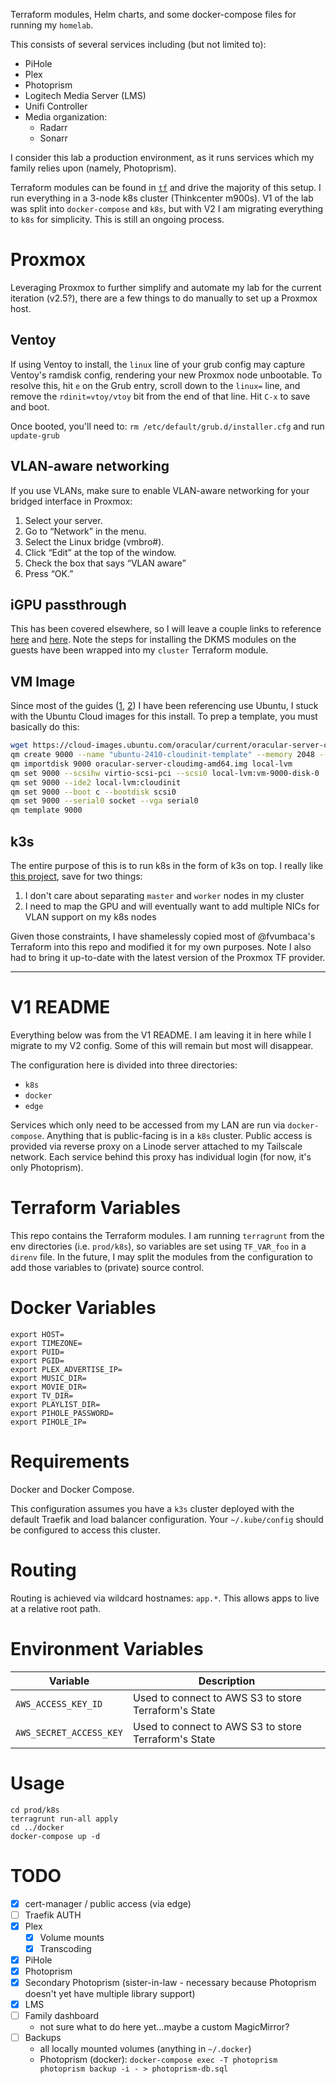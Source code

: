 Terraform modules, Helm charts, and some docker-compose files for running my `homelab`.

This consists of several services including (but not limited to):

 - PiHole
 - Plex
 - Photoprism
 - Logitech Media Server (LMS)
 - Unifi Controller
 - Media organization:
    - Radarr
    - Sonarr

I consider this lab a production environment, as it runs services which my family relies upon (namely, Photoprism).

Terraform modules can be found in [`tf`](./tf) and drive the majority of this setup. I run everything in a 3-node k8s cluster (Thinkcenter m900s). V1 of the lab was split into `docker-compose` and `k8s`, but with V2 I am migrating everything to `k8s` for simplicity. This is still an ongoing process.

# Proxmox

Leveraging Proxmox to further simplify and automate my lab for the current iteration (v2.5?), there are a few things to do manually to set up a Proxmox host.

## Ventoy

If using Ventoy to install, the `linux` line of your grub config may capture Ventoy's ramdisk config, rendering your new Proxmox node unbootable. To resolve this, hit `e` on the Grub entry, scroll down to the `linux=` line, and remove the `rdinit=vtoy/vtoy` bit from the end of that line. Hit `C-x` to save and boot.

Once booted, you'll need to: `rm /etc/default/grub.d/installer.cfg` and run `update-grub`

## VLAN-aware networking

If you use VLANs, make sure to enable VLAN-aware networking for your bridged interface in Proxmox:

1. Select your server.
2. Go to “Network” in the menu.
3. Select the Linux bridge (vmbro#).
4. Click “Edit” at the top of the window.
5. Check the box that says “VLAN aware”
6. Press “OK.”

## iGPU passthrough

This has been covered elsewhere, so I will leave a couple links to reference [here](https://www.michaelstinkerings.org/gpu-virtualization-with-intel-12th-gen-igpu-uhd-730/) and [here](https://github.com/Upinel/PVE-Intel-vGPU). Note the steps for installing the DKMS modules on the guests have been wrapped into my `cluster` Terraform module.

## VM Image

Since most of the guides ([1](https://techbythenerd.com/posts/creating-an-ubuntu-cloud-image-in-proxmox/), [2](https://www.norocketscience.at/blog/terraform/deploy-proxmox-virtual-machines-using-cloud-init)) I have been referencing use Ubuntu, I stuck with the Ubuntu Cloud images for this install. To prep a template, you must basically do this:

```sh
wget https://cloud-images.ubuntu.com/oracular/current/oracular-server-cloudimg-amd64.img
qm create 9000 --name "ubuntu-2410-cloudinit-template" --memory 2048 --net0 virtio,bridge=vmbr0
qm importdisk 9000 oracular-server-cloudimg-amd64.img local-lvm
qm set 9000 --scsihw virtio-scsi-pci --scsi0 local-lvm:vm-9000-disk-0
qm set 9000 --ide2 local-lvm:cloudinit
qm set 9000 --boot c --bootdisk scsi0
qm set 9000 --serial0 socket --vga serial0
qm template 9000
```

## k3s

The entire purpose of this is to run k8s in the form of k3s on top. I really like [this project](https://github.com/fvumbaca/terraform-proxmox-k3s), save for two things:

1. I don't care about separating `master` and `worker` nodes in my cluster
2. I need to map the GPU and will eventually want to add multiple NICs for VLAN support on my k8s nodes

Given those constraints, I have shamelessly copied most of @fvumbaca's Terraform into this repo and modified it for my own purposes. Note I also had to bring it up-to-date with the latest version of the Proxmox TF provider.

---- 

# V1 README

Everything below was from the V1 README. I am leaving it in here while I migrate to my V2 config. Some of this will remain but most will disappear.

The configuration here is divided into three directories:

 - `k8s`
 - `docker`
 - `edge`

Services which only need to be accessed from my LAN are run via `docker-compose`. Anything that is public-facing is in a `k8s` cluster. Public access is provided via reverse proxy on a Linode server attached to my Tailscale network. Each service behind this proxy has individual login (for now, it's only Photoprism).

# Terraform Variables

This repo contains the Terraform modules. I am running `terragrunt` from the env directories (i.e. `prod/k8s`), so variables are set using `TF_VAR_foo` in a `direnv` file. In the future, I may split the modules from the configuration to add those variables to (private) source control.

# Docker Variables

    export HOST=
    export TIMEZONE=
    export PUID=
    export PGID=
    export PLEX_ADVERTISE_IP=
    export MUSIC_DIR=
    export MOVIE_DIR=
    export TV_DIR=
    export PLAYLIST_DIR=
    export PIHOLE_PASSWORD=
    export PIHOLE_IP=

# Requirements

Docker and Docker Compose.

This configuration assumes you have a `k3s` cluster deployed with the default Traefik and load balancer configuration. Your `~/.kube/config` should be configured to access this cluster.

# Routing

Routing is achieved via wildcard hostnames: `app.*`. This allows apps to live at a relative root path.

# Environment Variables

| Variable | Description |
|----------|-------------|
| `AWS_ACCESS_KEY_ID` | Used to connect to AWS S3 to store Terraform's State |
| `AWS_SECRET_ACCESS_KEY` | Used to connect to AWS S3 to store Terraform's State |

# Usage

    cd prod/k8s
    terragrunt run-all apply
    cd ../docker
    docker-compose up -d

# TODO

- [x] cert-manager / public access (via edge)
- [ ] Traefik AUTH
- [x] Plex
    - [x] Volume mounts
    - [x] Transcoding
- [x] PiHole
- [x] Photoprism
- [x] Secondary Photoprism (sister-in-law - necessary because Photoprism doesn't yet have multiple library support)
- [x] LMS
- [ ] Family dashboard
    - not sure what to do here yet...maybe a custom MagicMirror?
- [ ] Backups
    - all locally mounted volumes (anything in `~/.docker`)
    - Photoprism (docker): `docker-compose exec -T photoprism photoprism backup -i - > photoprism-db.sql`
